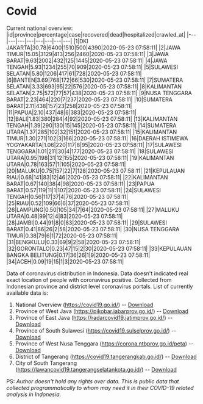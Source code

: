 # Covid
Current national overview:
|id|province|percentage|case|recovered|dead|hospitalized|crawled_at|
|---|---|---|---|---|---|---|---|
|1|DKI JAKARTA|30.78|6400|1510|500|4390|2020-05-23 07:58:11|
|2|JAWA TIMUR|15.05|3129|413|256|2460|2020-05-23 07:58:11|
|3|JAWA BARAT|9.63|2002|432|125|1445|2020-05-23 07:58:11|
|4|JAWA TENGAH|5.93|1234|255|70|909|2020-05-23 07:58:11|
|5|SULAWESI SELATAN|5.80|1206|417|61|728|2020-05-23 07:58:11|
|6|BANTEN|3.69|768|172|66|530|2020-05-23 07:58:11|
|7|SUMATERA SELATAN|3.33|693|95|22|576|2020-05-23 07:58:11|
|8|KALIMANTAN SELATAN|2.75|572|77|57|438|2020-05-23 07:58:11|
|9|NUSA TENGGARA BARAT|2.23|464|220|7|237|2020-05-23 07:58:11|
|10|SUMATERA BARAT|2.11|438|157|23|258|2020-05-23 07:58:11|
|11|PAPUA|2.10|437|48|6|383|2020-05-23 07:58:11|
|12|BALI|1.83|380|284|4|92|2020-05-23 07:58:11|
|13|KALIMANTAN TENGAH|1.39|290|130|15|145|2020-05-23 07:58:11|
|14|SUMATERA UTARA|1.37|285|102|32|151|2020-05-23 07:58:11|
|15|KALIMANTAN TIMUR|1.30|271|102|3|166|2020-05-23 07:58:11|
|16|DAERAH ISTIMEWA YOGYAKARTA|1.06|220|117|8|95|2020-05-23 07:58:11|
|17|SULAWESI TENGGARA|1.01|211|30|4|177|2020-05-23 07:58:11|
|18|SULAWESI UTARA|0.95|198|31|12|155|2020-05-23 07:58:11|
|19|KALIMANTAN UTARA|0.78|163|57|1|105|2020-05-23 07:58:11|
|20|MALUKU|0.75|157|22|7|128|2020-05-23 07:58:11|
|21|KEPULAUAN RIAU|0.68|141|83|12|46|2020-05-23 07:58:11|
|22|KALIMANTAN BARAT|0.67|140|38|4|98|2020-05-23 07:58:11|
|23|PAPUA BARAT|0.57|119|11|1|107|2020-05-23 07:58:11|
|24|SULAWESI TENGAH|0.56|117|37|4|76|2020-05-23 07:58:11|
|25|RIAU|0.52|109|66|6|37|2020-05-23 07:58:11|
|26|LAMPUNG|0.50|105|34|7|64|2020-05-23 07:58:11|
|27|MALUKU UTARA|0.48|99|12|4|83|2020-05-23 07:58:11|
|28|JAMBI|0.44|91|8|0|83|2020-05-23 07:58:11|
|29|SULAWESI BARAT|0.41|86|26|2|58|2020-05-23 07:58:11|
|30|NUSA TENGGARA TIMUR|0.38|79|6|1|72|2020-05-23 07:58:11|
|31|BENGKULU|0.33|69|9|2|58|2020-05-23 07:58:11|
|32|GORONTALO|0.23|47|15|2|30|2020-05-23 07:58:11|
|33|KEPULAUAN BANGKA BELITUNG|0.17|36|26|1|9|2020-05-23 07:58:11|
|34|ACEH|0.09|19|15|1|3|2020-05-23 07:58:11|

Data of coronavirus distribution in Indonesia. Data doesn't indicated real exact location of people with coronavirus positive. Collected from Indonesian province and district level coronavirus portals. List of currently available data is:
1. National Overview (https://covid19.go.id/) -- [Download](https://www.dropbox.com/s/66ly270fw4y76fx/covid_nasional.csv?dl=0)
2. Province of West Java (https://pikobar.jabarprov.go.id/) -- [Download](https://www.dropbox.com/s/alg0zp60fylq6cn/covid_jabar.csv?dl=0)
3. Province of East Java (https://radarcovid19.jatimprov.go.id/) -- [Download](https://www.dropbox.com/sh/e7vtgcnl4ckbvr4/AADo9UMRDZvrhHn66qTHZOvNa?dl=0)
4. Province of South Sulawesi (https://covid19.sulselprov.go.id/) -- [Download](https://www.dropbox.com/s/z5ek23lwcztj7z7/covid_sulsel.csv?dl=0)
5. Province of West Nusa Tenggara (https://corona.ntbprov.go.id/peta) -- [Download](https://www.dropbox.com/s/4p2k93n42xx0c00/covid_ntb.csv?dl=0)
6. District of Tangerang (https://covid19.tangerangkab.go.id/) -- [Download](https://www.dropbox.com/sh/yxovyy6sy5bnz4p/AACZzVHinisKmz8oQWyQJ3nua?dl=0)
7. City of South Tangerang (https://lawancovid19.tangerangselatankota.go.id/) -- [Download](https://www.dropbox.com/s/zlvxo4ivswdzmle/covid_tangsel.csv?dl=0)

PS: *Author doesn't hold any rights over data. This is public data that collected programmatically to whom may need it in their COVID-19 related analysis in Indonesia.*
